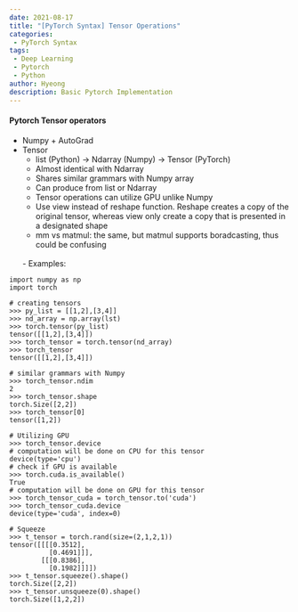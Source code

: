 ```yaml
---
date: 2021-08-17
title: "[PyTorch Syntax] Tensor Operations"
categories: 
 - PyTorch Syntax
tags:
 - Deep Learning
 - Pytorch
 - Python
author: Hyeong
description: Basic Pytorch Implementation
---
```

#### Pytorch Tensor operators
- Numpy + AutoGrad
- Tensor
    - list (Python) -> Ndarray (Numpy) -> Tensor (PyTorch)
    - Almost identical with Ndarray
    - Shares similar grammars with Numpy array
    - Can produce from list or Ndarray 
    - Tensor operations can utilize GPU unlike Numpy
    - Use view instead of reshape function. Reshape creates a copy of the original tensor, whereas view only create a copy that is presented in a designated shape
    - mm vs matmul: the same, but matmul supports boradcasting, thus could be confusing
    <br/>        
    - Examples:
        
```
import numpy as np
import torch

# creating tensors
>>> py_list = [[1,2],[3,4]]
>>> nd_array = np.array(lst)
>>> torch.tensor(py_list)
tensor([[1,2],[3,4]])
>>> torch_tensor = torch.tensor(nd_array)
>>> torch_tensor
tensor([[1,2],[3,4]])

# similar grammars with Numpy
>>> torch_tensor.ndim
2
>>> torch_tensor.shape
torch.Size([2,2])
>>> torch_tensor[0]
tensor([1,2])

# Utilizing GPU
>>> torch_tensor.device
# computation will be done on CPU for this tensor
device(type='cpu')
# check if GPU is available
>>> torch.cuda.is_available()
True
# computation will be done on GPU for this tensor
>>> torch_tensor_cuda = torch_tensor.to('cuda') 
>>> torch_tensor_cuda.device
device(type='cuda', index=0)

# Squeeze
>>> t_tensor = torch.rand(size=(2,1,2,1))
tensor([[[[0.3512],
          [0.4691]]],
        [[[0.8386],
          [0.1982]]]])
>>> t_tensor.squeeze().shape()
torch.Size([2,2])
>>> t_tensor.unsqueeze(0).shape()
torch.Size([1,2,2])
```




